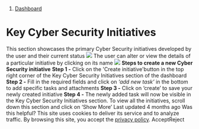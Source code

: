   1. [Dashboard](https://docs.zeron.one/cyber-risk-posture-management-platform-cprm/dashboard)


# Key Cyber Security Initiatives
This section showcases the primary Cyber Security initiatives developed by the user and their current status 
![](https://docs.zeron.one/~gitbook/image?url=https%3A%2F%2F2854935529-files.gitbook.io%2F%7E%2Ffiles%2Fv0%2Fb%2Fgitbook-x-prod.appspot.com%2Fo%2Fspaces%252FvyU3NMiz2Rw6Y9PJdkUQ%252Fuploads%252F1vlMRp8rQPpqC1Gd02bS%252FKey-Cyber-security-initiatives-1-3fed7e0ed10550746d4217a7c9f40cc3-2.png%3Falt%3Dmedia%26token%3Dea38962d-f094-488d-ad41-ea7ebddf44b1&width=768&dpr=4&quality=100&sign=9b839031&sv=2)
The user can alter or view the details of a particular initiative by clicking on its name 
![](https://docs.zeron.one/~gitbook/image?url=https%3A%2F%2F2854935529-files.gitbook.io%2F%7E%2Ffiles%2Fv0%2Fb%2Fgitbook-x-prod.appspot.com%2Fo%2Fspaces%252FvyU3NMiz2Rw6Y9PJdkUQ%252Fuploads%252FAdlz0rZZKEXNIR6qYc7B%252FKey-Cyber-security-initiatives-2-deb8ffde16a5d339c05e7d492e361c82-2.png%3Falt%3Dmedia%26token%3D47d2c20b-3879-49c1-9498-d08ac1962d9f&width=768&dpr=4&quality=100&sign=f5ad4aec&sv=2)
**Steps to create a new Cyber Security initiative**[](https://docs.zeron.one/cyber-risk-posture-management-platform-cprm/dashboard/key-cyber-security-initiatives#steps-to-create-a-new-cyber-security-initiative)
**Step 1 -** Click on the 'Create initiative'button in the top right corner of the Key Cyber Security Initiatives section of the dashboard 
**Step 2 -** Fill in the required fields and click on _‘add new task’_ in the bottom to add specific tasks and attachments 
**Step 3 -** Click on ‘create’ to save your newly created initiative
**Step 4 -** The newly added task will now be visible in the Key Cyber Security Initiatives section. To view all the initiatives, scroll down this section and click on ‘Show More’
Last updated 4 months ago
Was this helpful?
This site uses cookies to deliver its service and to analyze traffic. By browsing this site, you accept the [privacy policy](https://zeron.one/privacy-policy/).
AcceptReject
